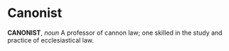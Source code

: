 # Canonist

**CANONIST**, _noun_ A professor of cannon law; one skilled in the study and practice of ecclesiastical law.